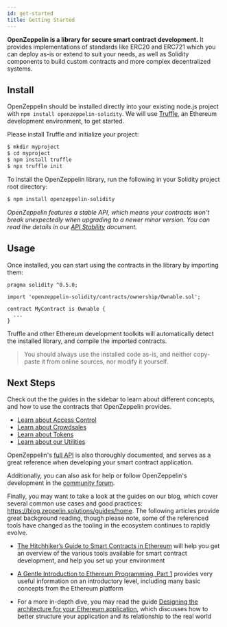```yaml
---
id: get-started
title: Getting Started
---
```


**OpenZeppelin is a library for secure smart contract development.** It provides implementations of standards like ERC20 and ERC721 which you can deploy as-is or extend to suit your needs, as well as Solidity components to build custom contracts and more complex decentralized systems.

## Install

OpenZeppelin should be installed directly into your existing node.js project with `npm install openzeppelin-solidity`. We will use [Truffle](https://truffleframework.com/truffle), an Ethereum development environment, to get started.

Please install Truffle and initialize your project:

```sh
$ mkdir myproject
$ cd myproject
$ npm install truffle
$ npx truffle init
```

To install the OpenZeppelin library, run the following in your Solidity project root directory:

```sh
$ npm install openzeppelin-solidity
```

_OpenZeppelin features a stable API, which means your contracts won't break unexpectedly when upgrading to a newer minor version. You can read ṫhe details in our [API Stability](api-stability) document._

## Usage

Once installed, you can start using the contracts in the library by importing them:

```solidity
pragma solidity ^0.5.0;

import 'openzeppelin-solidity/contracts/ownership/Ownable.sol';

contract MyContract is Ownable {
  ...
}
```

Truffle and other Ethereum development toolkits will automatically detect the installed library, and compile the imported contracts.

>You should always use the installed code as-is, and neither copy-paste it from online sources, nor modify it yourself.

## Next Steps

Check out the the guides in the sidebar to learn about different concepts, and how to use the contracts that OpenZeppelin provides.

- [Learn about Access Control](access-control)
- [Learn about Crowdsales](crowdsales)
- [Learn about Tokens](tokens)
- [Learn about our Utilities](utilities)

OpenZeppelin's [full API](api/token/ERC20) is also thoroughly documented, and serves as a great reference when developing your smart contract application.

Additionally, you can also ask for help or follow OpenZeppelin's development in the [community forum](https://forum.zeppelin.solutions).

Finally, you may want to take a look at the guides on our blog, which cover several common use cases and good practices: https://blog.zeppelin.solutions/guides/home. The following articles provide great background reading, though please note, some of the referenced tools have changed as the tooling in the ecosystem continues to rapidly evolve.

 * [The Hitchhiker’s Guide to Smart Contracts in Ethereum](https://blog.zeppelin.solutions/the-hitchhikers-guide-to-smart-contracts-in-ethereum-848f08001f05) will help you get an overview of the various tools available for smart contract development, and help you set up your environment

 * [A Gentle Introduction to Ethereum Programming, Part 1](https://blog.zeppelin.solutions/a-gentle-introduction-to-ethereum-programming-part-1-783cc7796094) provides very useful information on an introductory level, including many basic concepts from the Ethereum platform

 * For a more in-depth dive, you may read the guide [Designing the architecture for your Ethereum application](https://blog.zeppelin.solutions/designing-the-architecture-for-your-ethereum-application-9cec086f8317), which discusses how to better structure your application and its relationship to the real world
